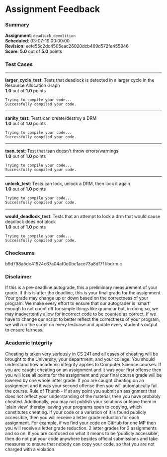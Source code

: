 # Assignment Feedback

### Summary

**Assignment**: `deadlock_demolition`  
**Scheduled**: 03-07-19 00:00:00  
**Revision**: eefe55c2dc4505eac26020dcb469d572fe455846  
**Score**: **5.0** out of **5.0** points

### Test Cases
---

**larger_cycle_test**: Tests that deadlock is detected in a larger cycle in the Resource Allocation Graph  
**1.0** out of **1.0** points
```
Trying to compile your code...
Successfully compiled your code.
```
---

**sanity_test**: Tests can create/destroy a DRM  
**1.0** out of **1.0** points
```
Trying to compile your code...
Successfully compiled your code.
```
---

**tsan_test**: Test that tsan doesn't throw errors/warnings  
**1.0** out of **1.0** points
```
Trying to compile your code...
Successfully compiled your code.
```
---

**unlock_test**: Tests can lock, unlock a DRM, then lock it again  
**1.0** out of **1.0** points
```
Trying to compile your code...
Successfully compiled your code.
```
---

**would_deadlock_test**: Tests that an attempt to lock a drm that would cause deadlock does not block  
**1.0** out of **1.0** points
```
Trying to compile your code...
Successfully compiled your code.
```
### Checksums

b9d798a5dc41924c67a04af0e0bc1ace73a8df7f libdrm.c


### Disclaimer
If this is a pre-deadline autograde, this a preliminary measurement of your grade.
If this is after the deadline, this is your final grade for the assignment.
Your grade may change up or down based on the correctness of your program.
We make every effort to ensure that our autograder is 'smart' enough to not count off
for simple things like grammar but, in doing so, we may inadvertently allow for
incorrect code to be counted as correct.
If we have to change our script to better reflect the correctness of your program,
we will run the script on every testcase and update every student's output to ensure fairness.



### Academic Integrity
Cheating is taken very seriously in CS 241 and all cases of cheating will be brought to the University, your department, and your college.
You should understand how academic integrity applies to Computer Science courses.
If you are caught cheating on an assignment and it was your first offense then you will lose all points for the assignment and your final course
grade will be lowered by one whole letter grade. If you are caught cheating on an assignment and it was your second offense then you will automatically fail the course.
Rule of Thumb - If at any point you submit an assignment that does not reflect your understanding of the material, then you have probably cheated.
Additionally, you may not publish your solutions or leave them in 'plain view' thereby leaving your programs open to copying, which constitutes cheating.
If your code or a variation of it is found publicly accessible, then you will receive a letter grade reduction for each assignment.
For example, if we find your code on GitHub for one MP then you will receive a letter grade reduction. 2 letter grades for 2 assignments and so on.
If you are confused on what it means to be 'publicly accessible', then do not put your code anywhere besides official submissions and take measures
to ensure that nobody can copy your code, so that you are not charged with a violation.


